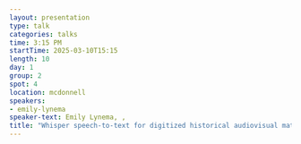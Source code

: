 ```yaml
---
layout: presentation
type: talk
categories: talks
time: 3:15 PM
startTime: 2025-03-10T15:15 
length: 10
day: 1
group: 2
spot: 4
location: mcdonnell
speakers:
- emily-lynema
speaker-text: Emily Lynema, , 
title: "Whisper speech-to-text for digitized historical audiovisual materials"
---
```


